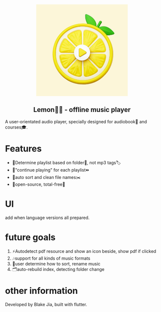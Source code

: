 <p align="center">
  <img src="assets/launch_icon/launchIcon.png" width="300px" alt="lunch icon">
</p>
<h2 align="center">Lemon🍋‍🟩 - offline music player</h2>
A user-orientated audio player, specially designed for audiobook📖 and courses🎓. 

# Features
- 🌟Determine playlist based on folder📂, not mp3 tags🏷️
- 🌟"continue playing" for each playlist⏩
- 🌟auto sort and clean file names✂️
- 🌟open-source, total-free💸

# UI
add when language versions all prepared. 

# future goals
1. ⚡Autodetect pdf resource and show an icon beside, show pdf if clicked
2. 🎶support for all kinds of music formats
3. 🍬user determine how to sort, rename music
4. 🗂️auto-rebuild index, detecting folder change

# other information
Developed by Blake Jia, built with flutter. 
